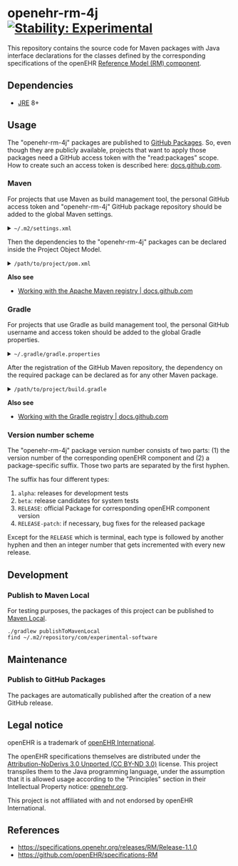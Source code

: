 # openehr-rm-4j [![Stability: Experimental](https://masterminds.github.io/stability/experimental.svg)](https://masterminds.github.io/stability/experimental.html)

This repository contains the source code for Maven packages with Java interface declarations for the classes defined by the corresponding specifications of the openEHR [Reference Model (RM) component](https://specifications.openehr.org/releases/RM).

## Dependencies

- [JRE](https://en.wikipedia.org/wiki/Java_(software_platform)#Java_Runtime_Environment) 8+

## Usage

The "openehr-rm-4j" packages are published to [GitHub Packages](https://github.com/features/packages).
So, even though they are publicly available, projects that want to apply those packages need a GitHub access token with the "read:packages" scope.
How to create such an access token is described here: [docs.github.com](https://docs.github.com/en/authentication/keeping-your-account-and-data-secure/creating-a-personal-access-token).

### Maven

For projects that use Maven as build management tool, the personal GitHub access token and "openehr-rm-4j" GitHub package repository should be added to the global Maven settings.

<details>
  <summary><code>~/.m2/settings.xml</code></summary>
<br>

```xml
<settings xmlns="http://maven.apache.org/SETTINGS/1.0.0"
  xmlns:xsi="http://www.w3.org/2001/XMLSchema-instance"
  xsi:schemaLocation="http://maven.apache.org/SETTINGS/1.0.0
                      http://maven.apache.org/xsd/settings-1.0.0.xsd">
  <activeProfiles>
    <activeProfile>github</activeProfile>
  </activeProfiles>
  <profiles>
    <profile>
      <id>github</id>
      <repositories>
        <repository>
          <id>central</id>
          <url>https://repo1.maven.org/maven2</url>
        </repository>
        <repository>
          <id>github</id>
          <url>https://maven.pkg.github.com/openehr4j/openehr-rm-4j</url>
          <snapshots>
            <enabled>true</enabled>
          </snapshots>
        </repository>
      </repositories>
    </profile>
  </profiles>
  <servers>
    <server>
      <id>github</id>
      <username>USERNAME</username>
      <password>TOKEN</password>
    </server>
  </servers>
</settings>
```

</details> 

Then the dependencies to the "openehr-rm-4j" packages can be declared inside the Project Object Model.

<details>
  <summary><code>/path/to/project/pom.xml</code></summary>
<br>

```xml
<?xml version="1.0" encoding="UTF-8"?>
<project xmlns="http://maven.apache.org/POM/4.0.0"
         xmlns:xsi="http://www.w3.org/2001/XMLSchema-instance"
         xsi:schemaLocation="http://maven.apache.org/POM/4.0.0 http://maven.apache.org/xsd/maven-4.0.0.xsd">

    <properties>
        <openehr.rm.version>1.1.0-alpha-18</openehr.rm.version>
    </properties>

    <dependencies>
        <dependency>
            <groupId>com.experimental-software.java-api</groupId>
            <artifactId>openehr-rm-common</artifactId>
            <version>${openehr.rm.version}</version>
        </dependency>
        <dependency>
            <groupId>com.experimental-software.java-api</groupId>
            <artifactId>openehr-rm-data-structures</artifactId>
            <version>${openehr.rm.version}</version>
        </dependency>
        <dependency>
            <groupId>com.experimental-software.java-api</groupId>
            <artifactId>openehr-rm-data-types</artifactId>
            <version>${openehr.rm.version}</version>
        </dependency>
        <dependency>
            <groupId>com.experimental-software.java-api</groupId>
            <artifactId>openehr-rm-demographic</artifactId>
            <version>${openehr.rm.version}</version>
        </dependency>
        <dependency>
            <groupId>com.experimental-software.java-api</groupId>
            <artifactId>openehr-rm-ehr</artifactId>
            <version>${openehr.rm.version}</version>
        </dependency>
        <dependency>
            <groupId>com.experimental-software.java-api</groupId>
            <artifactId>openehr-rm-ehr-extract</artifactId>
            <version>${openehr.rm.version}</version>
        </dependency>
        <dependency>
            <groupId>com.experimental-software.java-api</groupId>
            <artifactId>openehr-rm-integration</artifactId>
            <version>${openehr.rm.version}</version>
        </dependency>
        <dependency>
            <groupId>com.experimental-software.java-api</groupId>
            <artifactId>openehr-rm-support</artifactId>
            <version>${openehr.rm.version}</version>
        </dependency>
    </dependencies>

</project>
```

</details> 

**Also see**

- [Working with the Apache Maven registry | docs.github.com](https://docs.github.com/en/packages/working-with-a-github-packages-registry/working-with-the-apache-maven-registry)

### Gradle

For projects that use Gradle as build management tool, the personal GitHub username and access token should be added to the global Gradle properties.

<details>
  <summary><code>~/.gradle/gradle.properties</code></summary>
<br>

```properties
gpr.user=USERNAME
gpr.key=TOKEN
```

</details> 

After the registration of the GitHub Maven repository, the dependency on the required package can be declared as for any other Maven package.

<details>
  <summary><code>/path/to/project/build.gradle</code></summary>
<br>

```groovy
repositories {
    maven {
        url = uri('https://maven.pkg.github.com/openehr4j/openehr-rm-4j')
        credentials {
            username = project.findProperty('gpr.user')
            password = project.findProperty('gpr.key')
        }
    }
}

ext['openehrRmVersion'] = '1.1.0-alpha-18'

dependencies {
    implementation "com.experimental-software.rm:common-api:${openehrRmVersion}"
    implementation "com.experimental-software.rm:data-structures-api:${openehrRmVersion}"
    implementation "com.experimental-software.rm:data-types-api:${openehrRmVersion}"
    implementation "com.experimental-software.rm:demographic-api:${openehrRmVersion}"
    implementation "com.experimental-software.rm:ehr-api:${openehrRmVersion}"
    implementation "com.experimental-software.rm:ehr-extract-api:${openehrRmVersion}"
    implementation "com.experimental-software.rm:integration-api:${openehrRmVersion}"
    implementation "com.experimental-software.rm:support-api:${openehrRmVersion}"
}
```

</details> 

**Also see**

- [Working with the Gradle registry | docs.github.com](https://docs.github.com/en/packages/working-with-a-github-packages-registry/working-with-the-gradle-registry)

### Version number scheme

The "openehr-rm-4j" package version number consists of two parts: (1) the version number of the corresponding openEHR component and (2) a package-specific suffix. Those two parts are separated by the first hyphen.

The suffix has four different types:

1. `alpha`: releases for development tests
2. `beta`: release candidates for system tests
3. `RELEASE`: official Package for corresponding openEHR component version
4. `RELEASE-patch`: if necessary, bug fixes for the released package

Except for the `RELEASE` which is terminal, each type is followed by another hyphen and then an integer number that gets incremented with every new release.

## Development

### Publish to Maven Local

For testing purposes, the packages of this project can be published to [Maven Local](https://www.baeldung.com/maven-local-repository).

```
./gradlew publishToMavenLocal
find ~/.m2/repository/com/experimental-software
```

## Maintenance

### Publish to GitHub Packages

The packages are automatically published after the creation of a new GitHub release.

## Legal notice

openEHR is a trademark of [openEHR International](https://openehr.org/about/contacts).

The openEHR specifications themselves are distributed under the [Attribution-NoDerivs 3.0 Unported (CC BY-ND 3.0)](https://creativecommons.org/licenses/by-nd/3.0/deed.en_GB) license.
This project transpiles them to the Java programming language, under the assumption that it is allowed usage according to the "Principles" section in their Intellectual Property notice: [openehr.org](https://openehr.org/governance/intellectual_property).

This project is not affiliated with and not endorsed by openEHR International.

## References

- https://specifications.openehr.org/releases/RM/Release-1.1.0
- https://github.com/openEHR/specifications-RM
